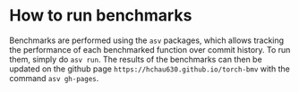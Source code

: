# How to run benchmarks
Benchmarks are performed using the `asv` packages, which allows tracking the performance of each benchmarked function over commit history. To run them, simply do `asv run`. The results of the benchmarks can then be updated on the github page `https://hchau630.github.io/torch-bmv` with the command `asv gh-pages`.